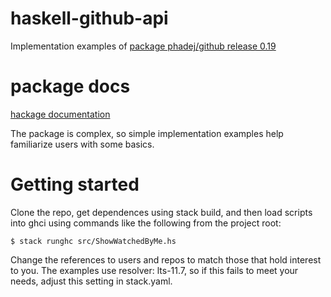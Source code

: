 # haskell-github-api
Implementation examples of
[package phadej/github release 0.19](https://github.com/phadej/github)

# package docs

[hackage documentation](https://hackage.haskell.org/package/github)

The package is complex, so simple implementation examples help familiarize users with some basics.

# Getting started
Clone the repo, get dependences using stack build, and then
load scripts into ghci using commands like the following from the project root:
```
$ stack runghc src/ShowWatchedByMe.hs
```
Change the references to users and repos to match those that hold interest to you.
The examples use resolver: lts-11.7, so if this fails to meet your needs, adjust this setting in stack.yaml.
